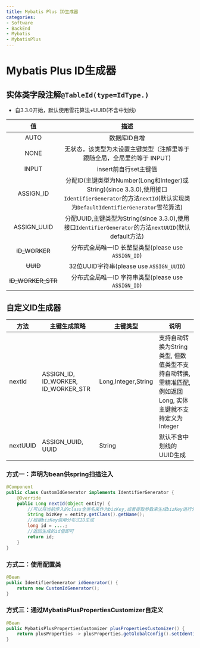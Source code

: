 ```yaml
---
title: Mybatis Plus ID生成器
categories:
- Software
- BackEnd
- Mybatis
- MybatisPlus
---
```

# Mybatis Plus ID生成器

## 实体类字段注解`@TableId(type=IdType.)`

- 自3.3.0开始，默认使用雪花算法+UUID(不含中划线)

|        值         |                             描述                             |
| :---------------: | :----------------------------------------------------------: |
|       AUTO        |                         数据库ID自增                         |
|       NONE        | 无状态，该类型为未设置主键类型（注解里等于跟随全局，全局里约等于 INPUT) |
|       INPUT       |                    insert前自行set主键值                     |
|     ASSIGN_ID     | 分配ID(主键类型为Number(Long和Integer)或String)(since 3.3.0),使用接口`IdentifierGenerator`的方法`nextId`(默认实现类为`DefaultIdentifierGenerator`雪花算法) |
|    ASSIGN_UUID    | 分配UUID,主键类型为String(since 3.3.0),使用接口`IdentifierGenerator`的方法`nextUUID`(默认default方法) |
|   ~~ID_WORKER~~   |     分布式全局唯一ID 长整型类型(please use `ASSIGN_ID`)      |
|     ~~UUID~~      |           32位UUID字符串(please use `ASSIGN_UUID`)           |
| ~~ID_WORKER_STR~~ |     分布式全局唯一ID 字符串类型(please use `ASSIGN_ID`)      |

## 自定义ID生成器

| 方法     | 主键生成策略                        | 主键类型            | 说明                                                         |
| -------- | ----------------------------------- | ------------------- | ------------------------------------------------------------ |
| nextId   | ASSIGN_ID, ID_WORKER, ID_WORKER_STR | Long,Integer,String | 支持自动转换为String类型, 但数值类型不支持自动转换, 需精准匹配, 例如返回Long, 实体主键就不支持定义为Integer |
| nextUUID | ASSIGN_UUID, UUID                   | String              | 默认不含中划线的UUID生成                                     |

### 方式一：声明为bean供spring扫描注入

```java
@Component
public class CustomIdGenerator implements IdentifierGenerator {
    @Override
    public Long nextId(Object entity) {
      	//可以将当前传入的class全类名来作为bizKey,或者提取参数来生成bizKey进行分布式Id调用生成
      	String bizKey = entity.getClass().getName();
        //根据bizKey调用分布式ID生成
        long id = ....;
      	//返回生成的id值即可
        return id;
    }
}
```

### 方式二：使用配置类

```java
@Bean
public IdentifierGenerator idGenerator() {
    return new CustomIdGenerator();
}
```

### 方式三：通过MybatisPlusPropertiesCustomizer自定义

```java
@Bean
public MybatisPlusPropertiesCustomizer plusPropertiesCustomizer() {
    return plusProperties -> plusProperties.getGlobalConfig().setIdentifierGenerator(new CustomIdGenerator());
}
```